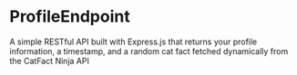 # ProfileEndpoint
A simple RESTful API built with Express.js that returns your profile information, a timestamp, and a random cat fact fetched dynamically from the CatFact Ninja API
